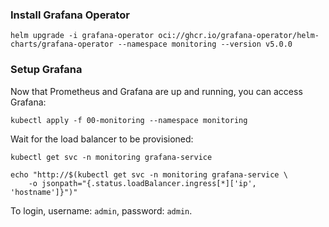 
### Install Grafana Operator

```
helm upgrade -i grafana-operator oci://ghcr.io/grafana-operator/helm-charts/grafana-operator --namespace monitoring --version v5.0.0
```

### Setup Grafana

Now that Prometheus and Grafana are up and running, you can access Grafana:

```
kubectl apply -f 00-monitoring --namespace monitoring
```

Wait for the load balancer to be provisioned:

```
kubectl get svc -n monitoring grafana-service
```

```
echo "http://$(kubectl get svc -n monitoring grafana-service \
    -o jsonpath="{.status.loadBalancer.ingress[*]['ip', 'hostname']}")"
```

To login, username: `admin`, password: `admin`.
